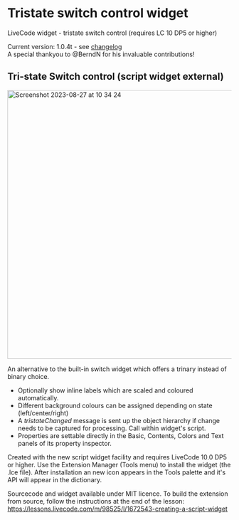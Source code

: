 # Tristate switch control widget
LiveCode widget - tristate switch control (requires LC 10 DP5 or higher)

Current version: 1.0.4t - see [changelog](/changelog.md)<br>
A special thankyou to @BerndN for his invaluable contributions!

## Tri-state Switch control (script widget external)
<img width="604" alt="Screenshot 2023-08-27 at 10 34 24" src="https://github.com/stam66/tristate/assets/5677273/4bc37c4e-29ca-4755-90d6-7ee10e8258c6">



An alternative to the built-in switch widget which offers a trinary instead of binary choice.
- Optionally show inline labels which are scaled and coloured automatically.
- Different background colours can be assigned depending on state (left/center/right)
- A _tristateChanged_ message is sent up the object hierarchy if change needs to be captured for processing. Call within widget's script.
- Properties are settable directly in the Basic, Contents, Colors and Text panels of its property inspector.

Created with the new script widget facility and requires LiveCode 10.0 DP5 or higher.
Use the Extension Manager (Tools menu) to install the widget (the .lce file). After installation an new icon appears in the Tools palette and it's API will appear in the dictionary.

Sourcecode and widget available under MIT licence.
To build the extension from source, follow the instructions at the end of the lesson: https://lessons.livecode.com/m/98525/l/1672543-creating-a-script-widget
